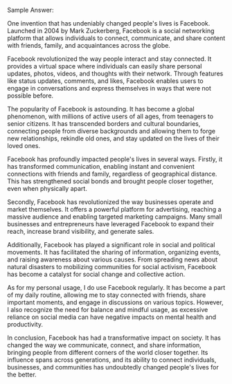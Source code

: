 Sample Answer:

One invention that has undeniably changed people's lives is Facebook. Launched in 2004 by Mark Zuckerberg, Facebook is a social networking platform that allows individuals to connect, communicate, and share content with friends, family, and acquaintances across the globe.

Facebook revolutionized the way people interact and stay connected. It provides a virtual space where individuals can easily share personal updates, photos, videos, and thoughts with their network. Through features like status updates, comments, and likes, Facebook enables users to engage in conversations and express themselves in ways that were not possible before.

The popularity of Facebook is astounding. It has become a global phenomenon, with millions of active users of all ages, from teenagers to senior citizens. It has transcended borders and cultural boundaries, connecting people from diverse backgrounds and allowing them to forge new relationships, rekindle old ones, and stay updated on the lives of their loved ones.

Facebook has profoundly impacted people's lives in several ways. Firstly, it has transformed communication, enabling instant and convenient connections with friends and family, regardless of geographical distance. This has strengthened social bonds and brought people closer together, even when physically apart.

Secondly, Facebook has revolutionized the way businesses operate and market themselves. It offers a powerful platform for advertising, reaching a massive audience and enabling targeted marketing campaigns. Many small businesses and entrepreneurs have leveraged Facebook to expand their reach, increase brand visibility, and generate sales.

Additionally, Facebook has played a significant role in social and political movements. It has facilitated the sharing of information, organizing events, and raising awareness about various causes. From spreading news about natural disasters to mobilizing communities for social activism, Facebook has become a catalyst for social change and collective action.

As for my personal usage, I do use Facebook regularly. It has become a part of my daily routine, allowing me to stay connected with friends, share important moments, and engage in discussions on various topics. However, I also recognize the need for balance and mindful usage, as excessive reliance on social media can have negative impacts on mental health and productivity.

In conclusion, Facebook has had a transformative impact on society. It has changed the way we communicate, connect, and share information, bringing people from different corners of the world closer together. Its influence spans across generations, and its ability to connect individuals, businesses, and communities has undoubtedly changed people's lives for the better.